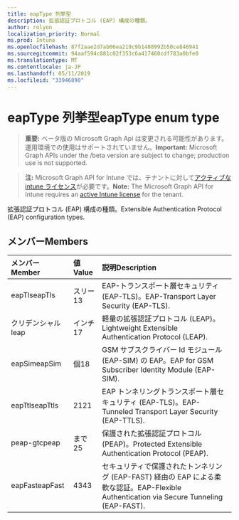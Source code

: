 ```yaml
---
title: eapType 列挙型
description: 拡張認証プロトコル (EAP) 構成の種類。
author: rolyon
localization_priority: Normal
ms.prod: Intune
ms.openlocfilehash: 87f2aae2d7ab06ea219c9b1488992b50ce846941
ms.sourcegitcommit: 94aaf594c881c02f353c6a417460cdf783a0bfe0
ms.translationtype: MT
ms.contentlocale: ja-JP
ms.lasthandoff: 05/11/2019
ms.locfileid: "33946890"
---
```

# <a name="eaptype-enum-type"></a><span data-ttu-id="a47c9-103">eapType 列挙型</span><span class="sxs-lookup"><span data-stu-id="a47c9-103">eapType enum type</span></span>

> <span data-ttu-id="a47c9-104">**重要:** ベータ版の Microsoft Graph Api は変更される可能性があります。運用環境での使用はサポートされていません。</span><span class="sxs-lookup"><span data-stu-id="a47c9-104">**Important:** Microsoft Graph APIs under the /beta version are subject to change; production use is not supported.</span></span>

> <span data-ttu-id="a47c9-105">**注:** Microsoft Graph API for Intune では、テナントに対して[アクティブな intune ライセンス](https://go.microsoft.com/fwlink/?linkid=839381)が必要です。</span><span class="sxs-lookup"><span data-stu-id="a47c9-105">**Note:** The Microsoft Graph API for Intune requires an [active Intune license](https://go.microsoft.com/fwlink/?linkid=839381) for the tenant.</span></span>

<span data-ttu-id="a47c9-106">拡張認証プロトコル (EAP) 構成の種類。</span><span class="sxs-lookup"><span data-stu-id="a47c9-106">Extensible Authentication Protocol (EAP) configuration types.</span></span>

## <a name="members"></a><span data-ttu-id="a47c9-107">メンバー</span><span class="sxs-lookup"><span data-stu-id="a47c9-107">Members</span></span>
|<span data-ttu-id="a47c9-108">メンバー</span><span class="sxs-lookup"><span data-stu-id="a47c9-108">Member</span></span>|<span data-ttu-id="a47c9-109">値</span><span class="sxs-lookup"><span data-stu-id="a47c9-109">Value</span></span>|<span data-ttu-id="a47c9-110">説明</span><span class="sxs-lookup"><span data-stu-id="a47c9-110">Description</span></span>|
|:---|:---|:---|
|<span data-ttu-id="a47c9-111">eapTls</span><span class="sxs-lookup"><span data-stu-id="a47c9-111">eapTls</span></span>|<span data-ttu-id="a47c9-112">スリー</span><span class="sxs-lookup"><span data-stu-id="a47c9-112">13</span></span>|<span data-ttu-id="a47c9-113">EAP-トランスポート層セキュリティ (EAP-TLS)。</span><span class="sxs-lookup"><span data-stu-id="a47c9-113">EAP-Transport Layer Security (EAP-TLS).</span></span>|
|<span data-ttu-id="a47c9-114">クリデンシャル</span><span class="sxs-lookup"><span data-stu-id="a47c9-114">leap</span></span>|<span data-ttu-id="a47c9-115">インチ</span><span class="sxs-lookup"><span data-stu-id="a47c9-115">17</span></span>|<span data-ttu-id="a47c9-116">軽量の拡張認証プロトコル (LEAP)。</span><span class="sxs-lookup"><span data-stu-id="a47c9-116">Lightweight Extensible Authentication Protocol (LEAP).</span></span>|
|<span data-ttu-id="a47c9-117">eapSim</span><span class="sxs-lookup"><span data-stu-id="a47c9-117">eapSim</span></span>|<span data-ttu-id="a47c9-118">個</span><span class="sxs-lookup"><span data-stu-id="a47c9-118">18</span></span>|<span data-ttu-id="a47c9-119">GSM サブスクライバー Id モジュール (EAP-SIM) の EAP。</span><span class="sxs-lookup"><span data-stu-id="a47c9-119">EAP for GSM Subscriber Identity Module (EAP-SIM).</span></span>|
|<span data-ttu-id="a47c9-120">eapTtls</span><span class="sxs-lookup"><span data-stu-id="a47c9-120">eapTtls</span></span>|<span data-ttu-id="a47c9-121">21</span><span class="sxs-lookup"><span data-stu-id="a47c9-121">21</span></span>|<span data-ttu-id="a47c9-122">EAP トンネリングトランスポート層セキュリティ (EAP-TLS)。</span><span class="sxs-lookup"><span data-stu-id="a47c9-122">EAP-Tunneled Transport Layer Security (EAP-TTLS).</span></span>|
|<span data-ttu-id="a47c9-123">peap-gtc</span><span class="sxs-lookup"><span data-stu-id="a47c9-123">peap</span></span>|<span data-ttu-id="a47c9-124">まで</span><span class="sxs-lookup"><span data-stu-id="a47c9-124">25</span></span>|<span data-ttu-id="a47c9-125">保護された拡張認証プロトコル (PEAP)。</span><span class="sxs-lookup"><span data-stu-id="a47c9-125">Protected Extensible Authentication Protocol (PEAP).</span></span>|
|<span data-ttu-id="a47c9-126">eapFast</span><span class="sxs-lookup"><span data-stu-id="a47c9-126">eapFast</span></span>|<span data-ttu-id="a47c9-127">43</span><span class="sxs-lookup"><span data-stu-id="a47c9-127">43</span></span>|<span data-ttu-id="a47c9-128">セキュリティで保護されたトンネリング (EAP-FAST) 経由の EAP による柔軟な認証。</span><span class="sxs-lookup"><span data-stu-id="a47c9-128">EAP-Flexible Authentication via Secure Tunneling (EAP-FAST).</span></span>|




